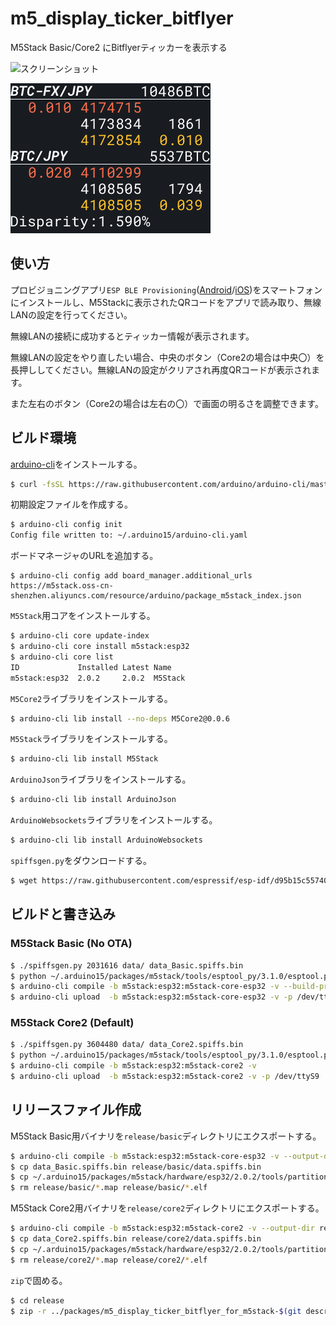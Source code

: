 # m5_display_ticker_bitflyer
M5Stack Basic/Core2 にBitflyerティッカーを表示する

![スクリーンショット](screenshot1.png "スクリーンショット1")

![スクリーンショット](screenshot2.png "スクリーンショット2")

## 使い方

プロビジョニングアプリ`ESP BLE Provisioning`([Android](https://play.google.com/store/apps/details?id=com.espressif.provble)/[iOS](https://apps.apple.com/in/app/esp-ble-provisioning/id1473590141))をスマートフォンにインストールし、M5Stackに表示されたQRコードをアプリで読み取り、無線LANの設定を行ってください。

無線LANの接続に成功するとティッカー情報が表示されます。

無線LANの設定をやり直したい場合、中央のボタン（Core2の場合は中央〇）を長押ししてください。無線LANの設定がクリアされ再度QRコードが表示されます。

また左右のボタン（Core2の場合は左右の〇）で画面の明るさを調整できます。

## ビルド環境

[arduino-cli](https://arduino.github.io/arduino-cli/0.19/installation/)をインストールする。

```sh
$ curl -fsSL https://raw.githubusercontent.com/arduino/arduino-cli/master/install.sh | BINDIR=~/.local/bin sh
```
初期設定ファイルを作成する。
```sh
$ arduino-cli config init
Config file written to: ~/.arduino15/arduino-cli.yaml
```
ボードマネージャのURLを追加する。
```
$ arduino-cli config add board_manager.additional_urls https://m5stack.oss-cn-shenzhen.aliyuncs.com/resource/arduino/package_m5stack_index.json
```
`M5Stack`用コアをインストールする。
```sh
$ arduino-cli core update-index
$ arduino-cli core install m5stack:esp32
$ arduino-cli core list
ID             Installed Latest Name
m5stack:esp32  2.0.2     2.0.2  M5Stack
```
`M5Core2`ライブラリをインストールする。
```sh
$ arduino-cli lib install --no-deps M5Core2@0.0.6
```
`M5Stack`ライブラリをインストールする。
```sh
$ arduino-cli lib install M5Stack
```
`ArduinoJson`ライブラリをインストールする。
```sh
$ arduino-cli lib install ArduinoJson
```
`ArduinoWebsockets`ライブラリをインストールする。
```sh
$ arduino-cli lib install ArduinoWebsockets
```
`spiffsgen.py`をダウンロードする。
```sh
$ wget https://raw.githubusercontent.com/espressif/esp-idf/d95b15c55740b417d1a935ac006dba4cfaeef3cf/components/spiffs/spiffsgen.py
```

## ビルドと書き込み

### M5Stack Basic (No OTA)
```sh
$ ./spiffsgen.py 2031616 data/ data_Basic.spiffs.bin
$ python ~/.arduino15/packages/m5stack/tools/esptool_py/3.1.0/esptool.py --chip esp32 --port "/dev/ttyS8" --baud 921600  --before default_reset --after hard_reset write_flash -z --flash_mode dio --flash_freq 80m --flash_size detect 0x210000 data_Basic.spiffs.bin
$ arduino-cli compile -b m5stack:esp32:m5stack-core-esp32 -v --build-property build.partitions=no_ota --build-property upload.maximum_size=2097152
$ arduino-cli upload  -b m5stack:esp32:m5stack-core-esp32 -v -p /dev/ttyS8
```

### M5Stack Core2 (Default)
```sh
$ ./spiffsgen.py 3604480 data/ data_Core2.spiffs.bin
$ python ~/.arduino15/packages/m5stack/tools/esptool_py/3.1.0/esptool.py --chip esp32 --port "/dev/ttyS9" --baud 921600  --before default_reset --after hard_reset write_flash -z --flash_mode dio --flash_freq 80m --flash_size detect 0xc90000 data_Core2.spiffs.bin
$ arduino-cli compile -b m5stack:esp32:m5stack-core2 -v
$ arduino-cli upload  -b m5stack:esp32:m5stack-core2 -v -p /dev/ttyS9
```

## リリースファイル作成

M5Stack Basic用バイナリを`release/basic`ディレクトリにエクスポートする。
```sh
$ arduino-cli compile -b m5stack:esp32:m5stack-core-esp32 -v --output-dir release/basic --build-property build.partitions=no_ota --build-property  upload.maximum_size=2097152
$ cp data_Basic.spiffs.bin release/basic/data.spiffs.bin
$ cp ~/.arduino15/packages/m5stack/hardware/esp32/2.0.2/tools/partitions/boot_app0.bin release/basic/boot_app0.bin
$ rm release/basic/*.map release/basic/*.elf
```

M5Stack Core2用バイナリを`release/core2`ディレクトリにエクスポートする。
```sh
$ arduino-cli compile -b m5stack:esp32:m5stack-core2 -v --output-dir release/core2
$ cp data_Core2.spiffs.bin release/core2/data.spiffs.bin
$ cp ~/.arduino15/packages/m5stack/hardware/esp32/2.0.2/tools/partitions/boot_app0.bin release/core2/boot_app0.bin
$ rm release/core2/*.map release/core2/*.elf
```

`zip`で固める。
```sh
$ cd release
$ zip -r ../packages/m5_display_ticker_bitflyer_for_m5stack-$(git describe).zip *
```
